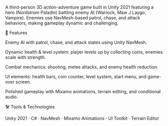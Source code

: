 A third-person 3D action-adventure game built in Unity 2021 featuring a hero (Nordstrom Paladin) battling enemy AI (Warrock, Maw J Laygo, Vampire). Enemies use NavMesh-based patrol, chase, and attack behaviors, making gameplay dynamic and challenging.

🔑 Features

Enemy AI with patrol, chase, and attack states using Unity NavMesh.

Dynamic health & level system: player levels up by collecting coins, enemies scale with strength.

Combat mechanics: shooting, melee attacks, and enemy health reduction.

UI elements: health bars, coin counter, level system, start menu, and game-over screen.

Polished gameplay with Mixamo animations, terrain editing, and conditional audio.

🛠️ Tools & Technologies

Unity 2021 · C# · NavMesh · Mixamo Animations · UI Toolkit · Terrain Editor
